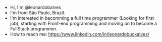 - Hi, I'm @leonardobalves
- I'm from São Paulo, Brazil.
- I'm interested in becomming a full time programmer (Looking for first job), starting with Front-end programming and moving on to become a FullStack programmer.
- How to reach me: https://www.linkedin.com/in/leonardobuckalves/
